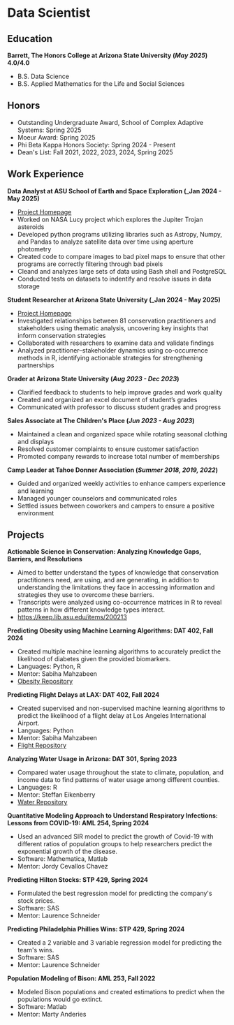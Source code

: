 # Data Scientist

## Education
**Barrett, The Honors College at Arizona State University (_May 2025_) 4.0/4.0**
- B.S. Data Science
- B.S. Applied Mathematics for the Life and Social Sciences
  
## Honors
- Outstanding Undergraduate Award, School of Complex Adaptive Systems: Spring 2025
- Moeur Award: Spring 2025
- Phi Beta Kappa Honors Society: Spring 2024 - Present
- Dean's List: Fall 2021, 2022, 2023, 2024, Spring 2025

## Work Experience
**Data Analyst at ASU School of Earth and Space Exploration (_Jan 2024 - May 2025)**
- [Project Homepage](https://lucy.swri.edu)
- Worked on NASA Lucy project which explores the Jupiter Trojan asteroids
- Developed python programs utilizing libraries such as Astropy, Numpy, and Pandas to analyze satellite data over time using aperture photometry
- Created code to compare images to bad pixel maps to ensure that other programs are correctly filtering through bad pixels
- Cleand and analyzes large sets of data using Bash shell and PostgreSQL
- Conducted tests on datasets to indentify and resolve issues in data storage

**Student Researcher at Arizona State University (_Jan 2024 - May 2025)**
- [Project Homepage](https://sites.google.com/asu.edu/actionablesci/about?authuser=0)
-  Investigated relationships between 81 conservation practitioners and stakeholders using thematic analysis, uncovering key insights that inform conservation strategies
- Collaborated with researchers to examine data and validate findings
- Analyzed practitioner–stakeholder dynamics using co-occurrence methods in R, identifying actionable strategies for strengthening partnerships 

**Grader at Arizona State University (_Aug 2023 - Dec 2023_)**
- Clarified feedback to students to help improve grades and work quality
- Created and organized an excel document of student’s grades
- Communicated with professor to discuss student grades and progress

**Sales Associate at The Children's Place (_Jun 2023 - Aug 2023_)**
- Maintained a clean and organized space while rotating seasonal clothing and displays
- Resolved customer complaints to ensure customer satisfaction
- Promoted company rewards to increase total number of memberships

**Camp Leader at Tahoe Donner Association (_Summer 2018, 2019, 2022_)**
- Guided and organized weekly activities to enhance campers experience and learning
- Managed younger counselors and communicated roles
- Settled issues between coworkers and campers to ensure a positive environment


## Projects

**Actionable Science in Conservation: Analyzing Knowledge Gaps, Barriers, and Resolutions**
- Aimed to better understand the types of knowledge that conservation practitioners need, are using, and are generating, in addition to understanding the limitations they face in accessing information and strategies they use to overcome these barriers.
- Transcripts were analyzed using co-occurrence matrices in R to reveal patterns in how different knowledge types interact.
- https://keep.lib.asu.edu/items/200213

**Predicting Obesity using Machine Learning Algorithms: DAT 402, Fall 2024**
- Created multiple machine learning algorithms to accurately predict the likelihood of diabetes given the provided biomarkers. 
- Languages: Python, R
- Mentor: Sabiha Mahzabeen
- [Obesity Repository](https://github.com/LillyTretheway/Predicting-Obesity)

**Predicting Flight Delays at LAX: DAT 402, Fall 2024**
- Created supervised and non-supervised machine learning algorithms to predict the likelihood of a flight delay at Los Angeles International Airport. 
- Languages: Python
- Mentor: Sabiha Mahzabeen
- [Flight Repository](https://github.com/LillyTretheway/Predicting_Flights)

**Analyzing Water Usage in Arizona: DAT 301, Spring 2023**
- Compared water usage throughout the state to climate, population, and income data to find patterns of water usage among different counties.
- Languages: R
- Mentor: Steffan Eikenberry
- [Water Repository](https://github.com/LillyTretheway/ArizonaWater)

**Quantitative Modeling Approach to Understand Respiratory Infections: Lessons from COVID-19: AML 254, Spring 2024**
- Used an advanced SIR model to predict the growth of Covid-19 with different ratios of population groups to help researchers predict the exponential growth of the disease.
- Software: Mathematica, Matlab
- Mentor: Jordy Cevallos Chavez

**Predicting Hilton Stocks: STP 429, Spring 2024**
- Formulated the best regression model for predicting the company's stock prices. 
- Software: SAS
- Mentor: Laurence Schneider

**Predicting Philadelphia Phillies Wins: STP 429, Spring 2024**
- Created a 2 variable and 3 variable regression model for predicting the team's wins.
- Software: SAS
- Mentor: Laurence Schneider

**Population Modeling of Bison: AML 253, Fall 2022**
- Modeled Bison populations and created estimations to predict when the populations would go extinct.
- Software: Matlab
- Mentor: Marty Anderies
